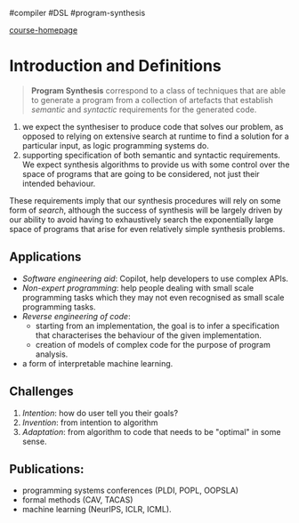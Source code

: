 #compiler  #DSL #program-synthesis

[course-homepage](https://people.csail.mit.edu/asolar/SynthesisCourse/TOC.htm)

# Introduction and Definitions

> **Program Synthesis** correspond to a class of techniques that are able to generate a program from a collection of artefacts that establish _semantic_ and _syntactic_ requirements for the generated code.

1. we expect the synthesiser to produce code that solves our problem, as opposed to relying on extensive search at runtime to find a solution for a particular input, as logic programming systems do. 
2. supporting specification of both semantic and syntactic requirements. We expect synthesis algorithms to provide us with some control over the space of programs that are going to be considered, not just their intended behaviour.

These requirements imply that our synthesis procedures will rely on some form of _search_, although the success of synthesis will be largely driven by our ability to avoid having to exhaustively search the exponentially large space of programs that arise for even relatively simple synthesis problems.

## Applications

- _Software engineering aid_: Copilot, help developers to use complex APIs.
- _Non-expert programming_: help people dealing with small scale programming tasks which they may not even recognised as small scale programming tasks.
- _Reverse engineering of code_: 
    - starting from an implementation, the goal is to infer a specification that characterises the behaviour of the given implementation.
    - creation of models of complex code for the purpose of program analysis.
- a form of interpretable machine learning.

## Challenges

1. _Intention_: how do user tell you their goals?
2. _Invention_: from intention to algorithm
3. _Adaptation_: from algorithm to code that needs to be "optimal" in some sense.
## Publications: 

- programming systems conferences (PLDI, POPL, OOPSLA)
- formal methods (CAV, TACAS) 
- machine learning (NeurIPS, ICLR, ICML).

